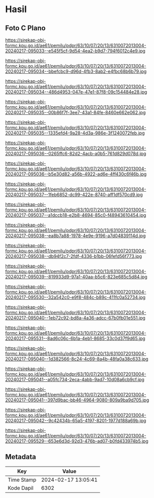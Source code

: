 # Hasil

## Foto C Plano

https://sirekap-obj-formc.kpu.go.id/ae61/pemilu/pdpr/63/10/07/20/13/6310072013004-20240217-095033--e545f5cf-9d54-4ea2-b9d7-794f6012c4e9.jpg

https://sirekap-obj-formc.kpu.go.id/ae61/pemilu/pdpr/63/10/07/20/13/6310072013004-20240217-095034--bbefcbc9-d96d-4fb3-8ab2-e4fbc68b6b79.jpg

https://sirekap-obj-formc.kpu.go.id/ae61/pemilu/pdpr/63/10/07/20/13/6310072013004-20240217-095034--486d4953-047e-47e1-87f8-09c154484e28.jpg

https://sirekap-obj-formc.kpu.go.id/ae61/pemilu/pdpr/63/10/07/20/13/6310072013004-20240217-095035--00b86f7f-3ee7-43a1-84fe-8460e662e062.jpg

https://sirekap-obj-formc.kpu.go.id/ae61/pemilu/pdpr/63/10/07/20/13/6310072013004-20240217-095035--1335efd4-9a28-4d3a-986e-3f1240072feb.jpg

https://sirekap-obj-formc.kpu.go.id/ae61/pemilu/pdpr/63/10/07/20/13/6310072013004-20240217-095036--0265ffc6-82d2-4acb-a0b5-761d829d078d.jpg

https://sirekap-obj-formc.kpu.go.id/ae61/pemilu/pdpr/63/10/07/20/13/6310072013004-20240217-095036--b5e30d82-a56b-4922-ad6e-4ff430c6f46b.jpg

https://sirekap-obj-formc.kpu.go.id/ae61/pemilu/pdpr/63/10/07/20/13/6310072013004-20240217-095037--1feb6852-dc99-422e-8740-aff1df570cd9.jpg

https://sirekap-obj-formc.kpu.go.id/ae61/pemilu/pdpr/63/10/07/20/13/6310072013004-20240217-095037--a1dccb18-e2b8-4694-85c0-f48943610454.jpg

https://sirekap-obj-formc.kpu.go.id/ae61/pemilu/pdpr/63/10/07/20/13/6310072013004-20240217-095038--ea8b7a88-1978-4e9e-9196-a7d04839114d.jpg

https://sirekap-obj-formc.kpu.go.id/ae61/pemilu/pdpr/63/10/07/20/13/6310072013004-20240217-095038--db94f2c7-2fdf-4336-b1bb-06fefd56f773.jpg

https://sirekap-obj-formc.kpu.go.id/ae61/pemilu/pdpr/63/10/07/20/13/6310072013004-20240217-095039--819933d9-97a1-40aa-b5c6-823e685c5d84.jpg

https://sirekap-obj-formc.kpu.go.id/ae61/pemilu/pdpr/63/10/07/20/13/6310072013004-20240217-095530--32a542c0-e9f8-484c-b89c-411fc0a52734.jpg

https://sirekap-obj-formc.kpu.go.id/ae61/pemilu/pdpr/63/10/07/20/13/6310072013004-20240217-095040--1eb72c92-bd8a-4a36-adcc-67b0fb01e551.jpg

https://sirekap-obj-formc.kpu.go.id/ae61/pemilu/pdpr/63/10/07/20/13/6310072013004-20240217-095531--8ad6c06c-6b1a-4eb1-8685-33c0d37f9d65.jpg

https://sirekap-obj-formc.kpu.go.id/ae61/pemilu/pdpr/63/10/07/20/13/6310072013004-20240217-095040--1d382566-8c24-4c69-8a4b-48fa0a38c633.jpg

https://sirekap-obj-formc.kpu.go.id/ae61/pemilu/pdpr/63/10/07/20/13/6310072013004-20240217-095041--a05fc734-2eca-4abb-9ad7-10d08a6cb9cf.jpg

https://sirekap-obj-formc.kpu.go.id/ae61/pemilu/pdpr/63/10/07/20/13/6310072013004-20240217-095041--397d9bac-bb46-4964-9080-809a9ba9d705.jpg

https://sirekap-obj-formc.kpu.go.id/ae61/pemilu/pdpr/63/10/07/20/13/6310072013004-20240217-095042--9c42434b-65a5-4197-8201-1977d188a69b.jpg

https://sirekap-obj-formc.kpu.go.id/ae61/pemilu/pdpr/63/10/07/20/13/6310072013004-20240217-095529--653e6d3d-92d3-476b-ad07-b0fd433974b5.jpg


## Metadata

| Key        | Value               |
| ---------- | ------------------- |
| Time Stamp | 2024-02-17 13:05:41 |
| Kode Dapil | 6302                |



